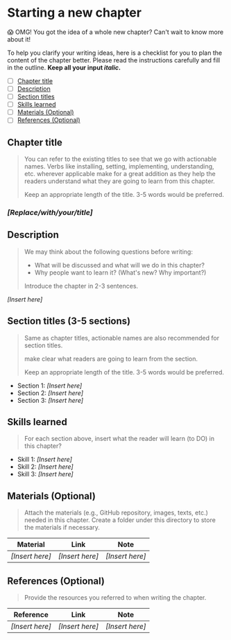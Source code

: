 # Starting a new chapter

😱 OMG! You got the idea of a whole new chapter? Can't wait to know more about it!

To help you clarify your writing ideas, here is a checklist for you to plan the content of the chapter better. Please read the instructions carefully and fill in the outline. **Keep all your input *italic*.**

- [ ] [Chapter title](#chapter-title)
- [ ] [Description](#description)
- [ ] [Section titles](#section-titles-3-5-sections)
- [ ] [Skills learned](#skills-learned)
- [ ] [Materials (Optional)](#materials-optional)
- [ ] [References (Optional)](#references-optional)

## Chapter title
> You can refer to the existing titles to see that we go with actionable names. Verbs like installing, setting, implementing, understanding, etc. wherever applicable make for a great addition as they help the readers understand what they are going to learn from this chapter.
>
> Keep an appropriate length of the title. 3-5 words would be preferred.

### *[Replace/with/your/title]*

## Description
> We may think about the following questions before writing:
> - What will be discussed and what will we do in this chapter?
> - Why people want to learn it? (What's new? Why important?)
>
> Introduce the chapter in 2-3 sentences.

*[Insert here]*

## Section titles (3-5 sections)
> Same as chapter titles, actionable names are also recommended for section titles.
>
> make clear what readers are going to learn from the section.
>
> Keep an appropriate length of the title. 3-5 words would be preferred.


- Section 1: *[Insert here]*
- Section 2: *[Insert here]*
- Section 3: *[Insert here]*

## Skills learned
> For each section above, insert what the reader will learn (to DO) in this chapter?

- Skill 1: *[Insert here]*
- Skill 2: *[Insert here]*
- Skill 3: *[Insert here]*

## Materials (Optional)
> Attach the materials (e.g., GitHub repository, images, texts, etc.) needed in this chapter. Create a folder under this directory to store the materials if necessary.

|Material|Link|Note|
|:----:|:---:|:---:|
|*[Insert here]*|*[Insert here]*|*[Insert here]*|

## References (Optional)
> Provide the resources you referred to when writing the chapter.

|Reference|Link|Note|
|:-----:|:---:|:---:|
|*[Insert here]*|*[Insert here]*|*[Insert here]*|